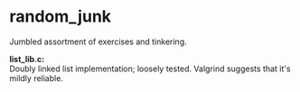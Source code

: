 # random_junk
Jumbled assortment of exercises and tinkering.

**list_lib.c:**<br>
Doubly linked list implementation; loosely tested. Valgrind suggests that it's mildly reliable.
